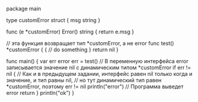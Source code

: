 package main
 
type customError struct {
     msg string
}
 
func (e *customError) Error() string {
    return e.msg
}

// эта функция возвращает тип *customError, а не error
func test() *customError {
     {
         // do something
     }
     return nil
}
 
func main() {
    var err error
    err = test()			// В переменную интерфейса error записывается значение nil с динамическим типом *customError
    if err != nil {			// Как и в предыдущем задании, интерфейс равен nil только когда и значение, и тип равны nil,
							// но тут динамический тип равен *customError, поэтому err != nil
        println("error")	// Программа выведет error
        return
    }
    println("ok")
}
